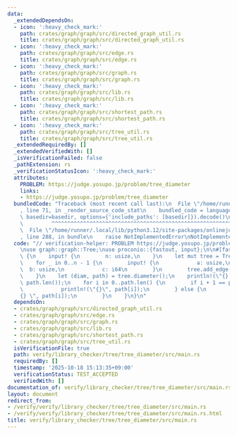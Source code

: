 ```yaml
---
data:
  _extendedDependsOn:
  - icon: ':heavy_check_mark:'
    path: crates/graph/graph/src/directed_graph_util.rs
    title: crates/graph/graph/src/directed_graph_util.rs
  - icon: ':heavy_check_mark:'
    path: crates/graph/graph/src/edge.rs
    title: crates/graph/graph/src/edge.rs
  - icon: ':heavy_check_mark:'
    path: crates/graph/graph/src/graph.rs
    title: crates/graph/graph/src/graph.rs
  - icon: ':heavy_check_mark:'
    path: crates/graph/graph/src/lib.rs
    title: crates/graph/graph/src/lib.rs
  - icon: ':heavy_check_mark:'
    path: crates/graph/graph/src/shortest_path.rs
    title: crates/graph/graph/src/shortest_path.rs
  - icon: ':heavy_check_mark:'
    path: crates/graph/graph/src/tree_util.rs
    title: crates/graph/graph/src/tree_util.rs
  _extendedRequiredBy: []
  _extendedVerifiedWith: []
  _isVerificationFailed: false
  _pathExtension: rs
  _verificationStatusIcon: ':heavy_check_mark:'
  attributes:
    PROBLEM: https://judge.yosupo.jp/problem/tree_diameter
    links:
    - https://judge.yosupo.jp/problem/tree_diameter
  bundledCode: "Traceback (most recent call last):\n  File \"/home/runner/.local/lib/python3.12/site-packages/onlinejudge_verify/documentation/build.py\"\
    , line 71, in _render_source_code_stat\n    bundled_code = language.bundle(stat.path,\
    \ basedir=basedir, options={'include_paths': [basedir]}).decode()\n          \
    \         ^^^^^^^^^^^^^^^^^^^^^^^^^^^^^^^^^^^^^^^^^^^^^^^^^^^^^^^^^^^^^^^^^^^^^^^^^^^^^^^^^\n\
    \  File \"/home/runner/.local/lib/python3.12/site-packages/onlinejudge_verify/languages/rust.py\"\
    , line 288, in bundle\n    raise NotImplementedError\nNotImplementedError\n"
  code: "// verification-helper: PROBLEM https://judge.yosupo.jp/problem/tree_diameter\n\
    \nuse graph::graph::Tree;\nuse proconio::{fastout, input};\n\n#[fastout]\nfn main()\
    \ {\n    input! {\n        n: usize,\n    }\n    let mut tree = Tree::<i64>::new(n);\n\
    \    for _ in 0..n - 1 {\n        input! {\n            a: usize,\n          \
    \  b: usize,\n            c: i64\n        }\n        tree.add_edge(a, b, c);\n\
    \    }\n    let (diam, path) = tree.diameter();\n    println!(\"{} {}\", diam,\
    \ path.len());\n    for i in 0..path.len() {\n        if i + 1 == path.len() {\n\
    \            println!(\"{}\", path[i]);\n        } else {\n            print!(\"\
    {} \", path[i]);\n        }\n    }\n}\n"
  dependsOn:
  - crates/graph/graph/src/directed_graph_util.rs
  - crates/graph/graph/src/edge.rs
  - crates/graph/graph/src/graph.rs
  - crates/graph/graph/src/lib.rs
  - crates/graph/graph/src/shortest_path.rs
  - crates/graph/graph/src/tree_util.rs
  isVerificationFile: true
  path: verify/library_checker/tree/tree_diameter/src/main.rs
  requiredBy: []
  timestamp: '2025-10-18 15:13:35+09:00'
  verificationStatus: TEST_ACCEPTED
  verifiedWith: []
documentation_of: verify/library_checker/tree/tree_diameter/src/main.rs
layout: document
redirect_from:
- /verify/verify/library_checker/tree/tree_diameter/src/main.rs
- /verify/verify/library_checker/tree/tree_diameter/src/main.rs.html
title: verify/library_checker/tree/tree_diameter/src/main.rs
---
```


